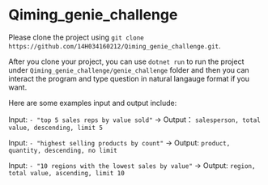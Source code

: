 # Qiming_genie_challenge

Please clone the project using `git clone https://github.com/14H034160212/Qiming_genie_challenge.git`.

After you clone your project, you can use `dotnet run` to run the project under `Qiming_genie_challenge/genie_challenge` folder and then you can interact the program and type question in natural langauge format if you want.

Here are some examples input and output include:

Input: `- "top 5 sales reps by value sold"` -> Output： `salesperson, total value, descending, limit 5`

Input: `- "highest selling products by count"` -> Output: `product, quantity, descending, no limit`

Input: `- "10 regions with the lowest sales by value"` -> Output: `region, total value, ascending, limit 10`
